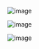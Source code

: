 ![image](https://github.com/yangshiteng/Data-Science-Learning-Path/assets/60442877/20fce21f-e419-47f2-bbc3-d1e3d9b73b34)

![image](https://github.com/yangshiteng/Data-Science-Learning-Path/assets/60442877/c85eb714-28fa-4982-b1f3-fff8873ff057)

![image](https://github.com/yangshiteng/Data-Science-Learning-Path/assets/60442877/cfbfdde3-a1ae-4be3-b714-a58fa683f2c8)

